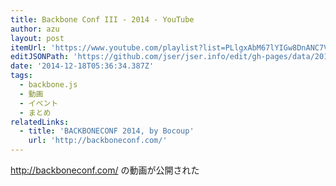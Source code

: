```yaml
---
title: Backbone Conf III - 2014 - YouTube
author: azu
layout: post
itemUrl: 'https://www.youtube.com/playlist?list=PLlgxAbM67lYIGw8DnANC7VgREbzJRQged&app=desktop'
editJSONPath: 'https://github.com/jser/jser.info/edit/gh-pages/data/2014/12/index.json'
date: '2014-12-18T05:36:34.387Z'
tags:
  - backbone.js
  - 動画
  - イベント
  - まとめ
relatedLinks:
  - title: 'BACKBONECONF 2014, by Bocoup'
    url: 'http://backboneconf.com/'
---
```

http://backboneconf.com/ の動画が公開された
